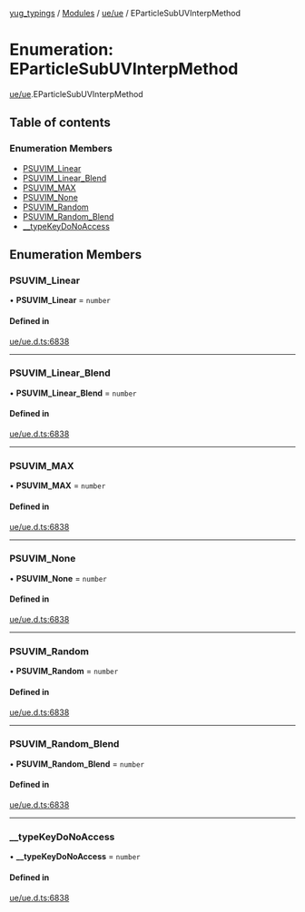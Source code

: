 [yug_typings](../README.md) / [Modules](../modules.md) / [ue/ue](../modules/ue_ue.md) / EParticleSubUVInterpMethod

# Enumeration: EParticleSubUVInterpMethod

[ue/ue](../modules/ue_ue.md).EParticleSubUVInterpMethod

## Table of contents

### Enumeration Members

- [PSUVIM\_Linear](ue_ue.EParticleSubUVInterpMethod.md#psuvim_linear)
- [PSUVIM\_Linear\_Blend](ue_ue.EParticleSubUVInterpMethod.md#psuvim_linear_blend)
- [PSUVIM\_MAX](ue_ue.EParticleSubUVInterpMethod.md#psuvim_max)
- [PSUVIM\_None](ue_ue.EParticleSubUVInterpMethod.md#psuvim_none)
- [PSUVIM\_Random](ue_ue.EParticleSubUVInterpMethod.md#psuvim_random)
- [PSUVIM\_Random\_Blend](ue_ue.EParticleSubUVInterpMethod.md#psuvim_random_blend)
- [\_\_typeKeyDoNoAccess](ue_ue.EParticleSubUVInterpMethod.md#__typekeydonoaccess)

## Enumeration Members

### PSUVIM\_Linear

• **PSUVIM\_Linear** = `number`

#### Defined in

[ue/ue.d.ts:6838](https://github.com/YugMetaverse/yug_typings/blob/b7d9b19/ue/ue.d.ts#L6838)

___

### PSUVIM\_Linear\_Blend

• **PSUVIM\_Linear\_Blend** = `number`

#### Defined in

[ue/ue.d.ts:6838](https://github.com/YugMetaverse/yug_typings/blob/b7d9b19/ue/ue.d.ts#L6838)

___

### PSUVIM\_MAX

• **PSUVIM\_MAX** = `number`

#### Defined in

[ue/ue.d.ts:6838](https://github.com/YugMetaverse/yug_typings/blob/b7d9b19/ue/ue.d.ts#L6838)

___

### PSUVIM\_None

• **PSUVIM\_None** = `number`

#### Defined in

[ue/ue.d.ts:6838](https://github.com/YugMetaverse/yug_typings/blob/b7d9b19/ue/ue.d.ts#L6838)

___

### PSUVIM\_Random

• **PSUVIM\_Random** = `number`

#### Defined in

[ue/ue.d.ts:6838](https://github.com/YugMetaverse/yug_typings/blob/b7d9b19/ue/ue.d.ts#L6838)

___

### PSUVIM\_Random\_Blend

• **PSUVIM\_Random\_Blend** = `number`

#### Defined in

[ue/ue.d.ts:6838](https://github.com/YugMetaverse/yug_typings/blob/b7d9b19/ue/ue.d.ts#L6838)

___

### \_\_typeKeyDoNoAccess

• **\_\_typeKeyDoNoAccess** = `number`

#### Defined in

[ue/ue.d.ts:6838](https://github.com/YugMetaverse/yug_typings/blob/b7d9b19/ue/ue.d.ts#L6838)
